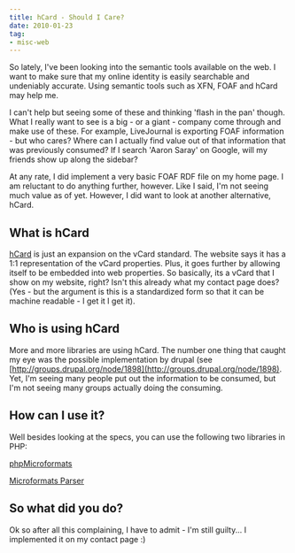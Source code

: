 ```yaml
---
title: hCard - Should I Care?
date: 2010-01-23
tag:
- misc-web
---
```

So lately, I've been looking into the semantic tools available on the web.  I want to make sure that my online identity is easily searchable and undeniably accurate.  Using semantic tools such as XFN, FOAF and hCard may help me.

<!--more-->

I can't help but seeing some of these and thinking 'flash in the pan' though.  What I really want to see is a big - or a giant - company come through and make use of these.  For example, LiveJournal is exporting FOAF information - but who cares?  Where can I actually find value out of that information that was previously consumed?  If I search 'Aaron Saray' on Google, will my friends show up along the sidebar?

At any rate, I did implement a very basic FOAF RDF file on my home page.  I am reluctant to do anything further, however.  Like I said, I'm not seeing much value as of yet.  However, I did want to look at another alternative, hCard.

## What is hCard

[hCard](http://microformats.org/wiki/hcard) is just an expansion on the vCard standard.  The website says it has a 1:1 representation of the vCard properties.  Plus, it goes further by allowing itself to be embedded into web properties.  So basically, its a vCard that I show on my website, right?  Isn't this already what my contact page does?  (Yes - but the argument is this is a standardized form so that it can be machine readable - I get it I get it).

## Who is using hCard

More and more libraries are using hCard.  The number one thing that caught my eye was the possible implementation by drupal (see [http://groups.drupal.org/node/1898](http://groups.drupal.org/node/1898).  Yet, I'm seeing many people put out the information to be consumed, but I'm not seeing many groups actually doing the consuming.

## How can I use it?

Well besides looking at the specs, you can use the following two libraries in PHP:

[phpMicroformats](http://enarion.net/phpmicroformats/)

[Microformats Parser](http://www.phpclasses.org/browse/package/3597.html)

## So what did you do?

Ok so after all this complaining, I have to admit - I'm still guilty... I implemented it on my contact page :)
